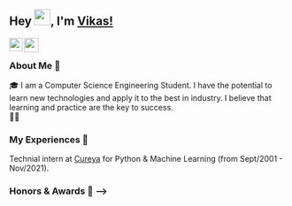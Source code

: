 ## Hey <img src="https://github.com/TheDudeThatCode/TheDudeThatCode/blob/master/Assets/Hi.gif" width="29px">, I'm [Vikas!](https://github.com/vickyrules/.github.io) 

<a href="https://www.linkedin.com/in/kunal-kushwaha/">
  <img align="left" width="24px" src="https://cdn.jsdelivr.net/npm/simple-icons@v3/icons/linkedin.svg"  />
</a>
<!--<a href="https://twitter.com/">
  <img align="left" width="26px" src="https://cdn.jsdelivr.net/npm/simple-icons@v3/icons/twitter.svg" />
</a> -->
<a href="mailto:vickyrules1705@gmail.com">
  <img align="left" width="26px" src="https://cdn.jsdelivr.net/npm/simple-icons@v3/icons/gmail.svg" />
</a>


<br />

### About Me 🚀
🎓 I am a Computer Science Engineering Student. I have the potential to learn new technologies and apply it to the best in industry. I believe that learning and practice are the key to success. </br>
👨‍💻 

### My Experiences 🙌
 Technial intern at [Cureya](https://cureya.in/) for  Python & Machine Learning (from Sept/2001 - Nov/2021).

### Honors & Awards 🏅 -->

